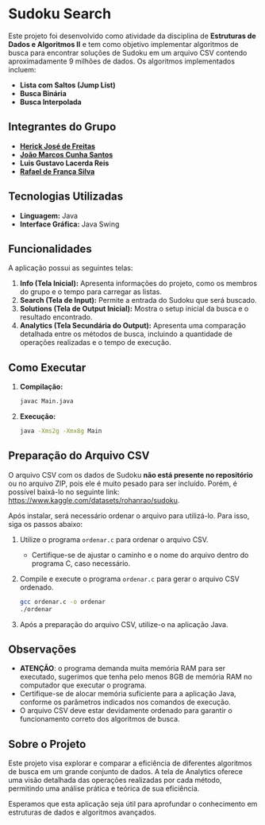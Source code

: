# Sudoku Search

Este projeto foi desenvolvido como atividade da disciplina de **Estruturas de Dados e Algoritmos II** e tem como objetivo implementar algoritmos de busca para encontrar soluções de Sudoku em um arquivo CSV contendo aproximadamente 9 milhões de dados. Os algoritmos implementados incluem:

- **Lista com Saltos (Jump List)**
- **Busca Binária**
- **Busca Interpolada**

## Integrantes do Grupo
- [**Herick José de Freitas**](https://github.com/Herickjf)
- [**João Marcos Cunha Santos**](https://github.com/j4marcos)
- **Luis Gustavo Lacerda Reis**
- [**Rafael de França Silva**](https://github.com/rafaelfranca1)

## Tecnologias Utilizadas
- **Linguagem:** Java
- **Interface Gráfica:** Java Swing

## Funcionalidades
A aplicação possui as seguintes telas:

1. **Info (Tela Inicial):** Apresenta informações do projeto, como os membros do grupo e o tempo para carregar as listas.
2. **Search (Tela de Input):** Permite a entrada do Sudoku que será buscado.
3. **Solutions (Tela de Output Inicial):** Mostra o setup inicial da busca e o resultado encontrado.
4. **Analytics (Tela Secundária do Output):** Apresenta uma comparação detalhada entre os métodos de busca, incluindo a quantidade de operações realizadas e o tempo de execução.

## Como Executar

1. **Compilação:**
   ```bash
   javac Main.java
   ```

2. **Execução:**
   ```bash
   java -Xms2g -Xmx8g Main
   ```

## Preparação do Arquivo CSV

O arquivo CSV com os dados de Sudoku **não está presente no repositório** ou no arquivo ZIP, pois ele é muito pesado para ser incluído. 
Porém, é possível baixá-lo no seguinte link: https://www.kaggle.com/datasets/rohanrao/sudoku.

Após instalar, será necessário ordenar o arquivo para utilizá-lo. Para isso, siga os passos abaixo:

1. Utilize o programa `ordenar.c` para ordenar o arquivo CSV.
   - Certifique-se de ajustar o caminho e o nome do arquivo dentro do programa C, caso necessário.

2. Compile e execute o programa `ordenar.c` para gerar o arquivo CSV ordenado.
   ```bash
   gcc ordenar.c -o ordenar
   ./ordenar
   ```

3. Após a preparação do arquivo CSV, utilize-o na aplicação Java.

## Observações
- **ATENÇÃO**: o programa demanda muita memória RAM para ser executado, sugerimos que tenha pelo menos 8GB de memória RAM no computador que executar o programa.
- Certifique-se de alocar memória suficiente para a aplicação Java, conforme os parâmetros indicados nos comandos de execução.
- O arquivo CSV deve estar devidamente ordenado para garantir o funcionamento correto dos algoritmos de busca.

## Sobre o Projeto
Este projeto visa explorar e comparar a eficiência de diferentes algoritmos de busca em um grande conjunto de dados. A tela de Analytics oferece uma visão detalhada das operações realizadas por cada método, permitindo uma análise prática e teórica de sua eficiência.

Esperamos que esta aplicação seja útil para aprofundar o conhecimento em estruturas de dados e algoritmos avançados.

